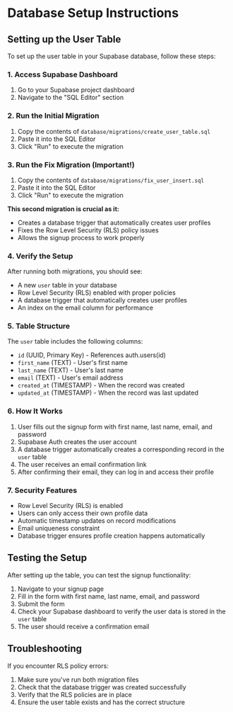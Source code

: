 # Database Setup Instructions

## Setting up the User Table

To set up the user table in your Supabase database, follow these steps:

### 1. Access Supabase Dashboard
1. Go to your Supabase project dashboard
2. Navigate to the "SQL Editor" section

### 2. Run the Initial Migration
1. Copy the contents of `database/migrations/create_user_table.sql`
2. Paste it into the SQL Editor
3. Click "Run" to execute the migration

### 3. Run the Fix Migration (Important!)
1. Copy the contents of `database/migrations/fix_user_insert.sql`
2. Paste it into the SQL Editor
3. Click "Run" to execute the migration

**This second migration is crucial as it:**
- Creates a database trigger that automatically creates user profiles
- Fixes the Row Level Security (RLS) policy issues
- Allows the signup process to work properly

### 4. Verify the Setup
After running both migrations, you should see:
- A new `user` table in your database
- Row Level Security (RLS) enabled with proper policies
- A database trigger that automatically creates user profiles
- An index on the email column for performance

### 5. Table Structure
The `user` table includes the following columns:
- `id` (UUID, Primary Key) - References auth.users(id)
- `first_name` (TEXT) - User's first name
- `last_name` (TEXT) - User's last name
- `email` (TEXT) - User's email address
- `created_at` (TIMESTAMP) - When the record was created
- `updated_at` (TIMESTAMP) - When the record was last updated

### 6. How It Works
1. User fills out the signup form with first name, last name, email, and password
2. Supabase Auth creates the user account
3. A database trigger automatically creates a corresponding record in the `user` table
4. The user receives an email confirmation link
5. After confirming their email, they can log in and access their profile

### 7. Security Features
- Row Level Security (RLS) is enabled
- Users can only access their own profile data
- Automatic timestamp updates on record modifications
- Email uniqueness constraint
- Database trigger ensures profile creation happens automatically


## Testing the Setup
After setting up the table, you can test the signup functionality:
1. Navigate to your signup page
2. Fill in the form with first name, last name, email, and password
3. Submit the form
4. Check your Supabase dashboard to verify the user data is stored in the `user` table
5. The user should receive a confirmation email

## Troubleshooting
If you encounter RLS policy errors:
1. Make sure you've run both migration files
2. Check that the database trigger was created successfully
3. Verify that the RLS policies are in place
4. Ensure the user table exists and has the correct structure 